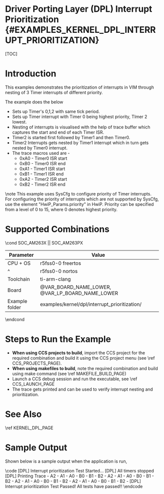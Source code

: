 # Driver Porting Layer (DPL) Interrupt Prioritization {#EXAMPLES_KERNEL_DPL_INTERRUPT_PRIORITIZATION}

[TOC]

# Introduction

This examples demonstrates the prioritization of interrupts in VIM through nesting of 3 Timer interrupts
of different priority.

The example does the below
- Sets up Timer's 0,1,2 with same tick period.
- Sets up Timer interrupt with Timer 0 being highest priority, TImer 2 lowest.
- Nesting of interrupts is visualised with the help of trace buffer which captures
  the start and end of each Timer ISR.
- Timer2 is started first followed by Timer1 and then Timer0.
- Timer2 Interrupts gets nested by Timer1 interrupt which in turn gets
  nested by Timer0 interrupt.
- The trace macros used are -
  - 0xA0 - Timer0 ISR start
  - 0xB0 - Timer0 ISR end
  - 0xA1 - Timer1 ISR start
  - 0xB1 - Timer1 ISR end
  - 0xA2 - Timer2 ISR start
  - 0xB2 - Timer2 ISR end

\note  This example uses SysCfg to configure priority of Timer interrupts. For configuring
 the priority of interrupts which are not supported by SysCfg, use the element "HwiP_Params.priority"
 in HwiP. Priority can be specified from a level of 0 to 15, where 0 denotes highest priority.

# Supported Combinations

\cond SOC_AM263X || SOC_AM263PX

 Parameter      | Value
 ---------------|-----------
 CPU + OS       | r5fss0-0 freertos
 ^              | r5fss0-0 nortos
 Toolchain      | ti-arm-clang
 Board          | @VAR_BOARD_NAME_LOWER, @VAR_LP_BOARD_NAME_LOWER
 Example folder | examples/kernel/dpl/interrupt_prioritization/

\endcond

# Steps to Run the Example

- **When using CCS projects to build**, import the CCS project for the required combination
  and build it using the CCS project menu (see \ref CCS_PROJECTS_PAGE).
- **When using makefiles to build**, note the required combination and build using
  make command (see \ref MAKEFILE_BUILD_PAGE)
- Launch a CCS debug session and run the executable, see \ref CCS_LAUNCH_PAGE
- The trace gets printed and can be used to verify interrupt nesting and prioritization.

# See Also

\ref KERNEL_DPL_PAGE

# Sample Output

Shown below is a sample output when the application is run,

\code
[DPL] Interrupt prioritization Test Started...
[DPL] All timers stopped
[DPL] Printing Trace -
A2 - A1 - A0 - B0 - B1 - B2 - A2 - A1 - A0 - B0 - B1 - B2 - A2 - A1 - A0 - B0 - B1 - B2 - A2 - A1 - A0 - B0 - B1 - B2 -
[DPL] Interrupt prioritization Test Passed!
All tests have passed!!
\endcode
